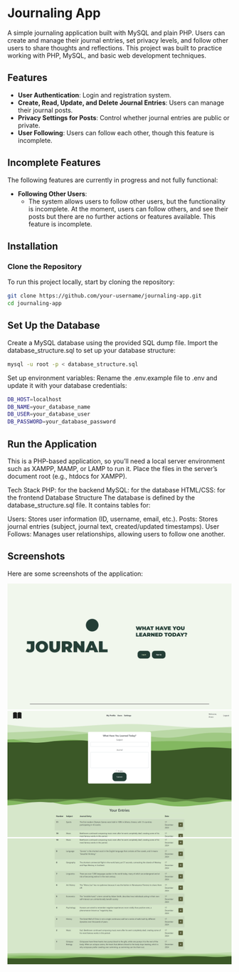 # Journaling App

A simple journaling application built with MySQL and plain PHP. Users can create and manage their journal entries, set privacy levels, and follow other users to share thoughts and reflections. This project was built to practice working with PHP, MySQL, and basic web development techniques.

## Features
- **User Authentication**: Login and registration system.
- **Create, Read, Update, and Delete Journal Entries**: Users can manage their journal posts.
- **Privacy Settings for Posts**: Control whether journal entries are public or private.
- **User Following**: Users can follow each other, though this feature is incomplete.

## Incomplete Features
The following features are currently in progress and not fully functional:
- **Following Other Users**: 
  - The system allows users to follow other users, but the functionality is incomplete. At the moment, users can follow others, and see their posts but there are no further actions or features available. This feature is incomplete.

## Installation

### Clone the Repository
To run this project locally, start by cloning the repository:

```bash
git clone https://github.com/your-username/journaling-app.git
cd journaling-app

```
## Set Up the Database

Create a MySQL database using the provided SQL dump file.
Import the database_structure.sql to set up your database structure:

```bash
mysql -u root -p < database_structure.sql
```

Set up environment variables:
Rename the .env.example file to .env and update it with your database credentials:
```bash
DB_HOST=localhost
DB_NAME=your_database_name
DB_USER=your_database_user
DB_PASSWORD=your_database_password
```

## Run the Application
This is a PHP-based application, so you’ll need a local server environment such as XAMPP, MAMP, or LAMP to run it.
Place the files in the server’s document root (e.g., htdocs for XAMPP).

Tech Stack
PHP: for the backend
MySQL: for the database
HTML/CSS: for the frontend
Database Structure
The database is defined by the database_structure.sql file. It contains tables for:

Users: Stores user information (ID, username, email, etc.).
Posts: Stores journal entries (subject, journal text, created/updated timestamps).
User Follows: Manages user relationships, allowing users to follow one another.

## Screenshots

Here are some screenshots of the application:

![Login Page](screenshots/Journal_1.png)
![Main Page](screenshots/Journal_2.png)
![Main Page](screenshots/Journal_3.png)

